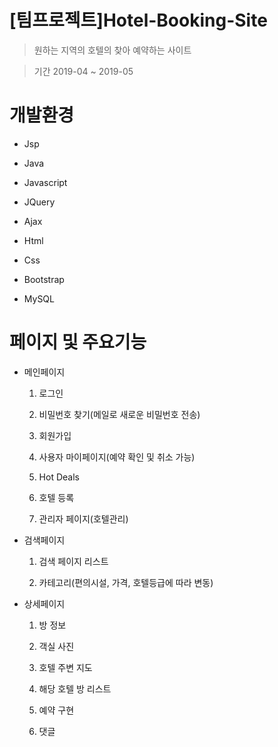 # [팀프로젝트]Hotel-Booking-Site
> 원하는 지역의 호텔의 찾아 예약하는 사이트

> 기간 2019-04 ~ 2019-05


# 개발환경
* Jsp

* Java

* Javascript

* JQuery

* Ajax

* Html

* Css

* Bootstrap

* MySQL



# 페이지 및 주요기능
* 메인페이지

  1. 로그인
  2. 비밀번호 찾기(메일로 새로운 비밀번호 전송)
  3. 회원가입
  4. 사용자 마이페이지(예약 확인 및 취소 가능)
  
  5. Hot Deals
  
  6. 호텔 등록
  
  7. 관리자 페이지(호텔관리)


* 검색페이지

  1. 검색 페이지 리스트
  
  2. 카테고리(편의시설, 가격, 호텔등급에 따라 변동)


* 상세페이지

  1. 방 정보
  
  2. 객실 사진
  
  3. 호텔 주변 지도
  
  4. 해당 호텔 방 리스트
  
  5. 예약 구현
  
  6. 댓글

